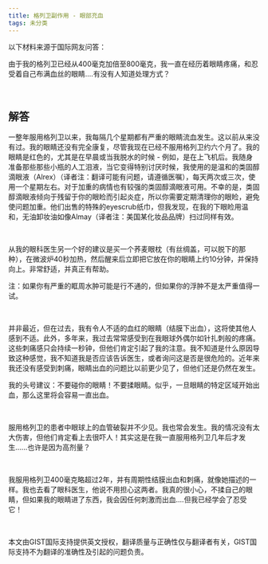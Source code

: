 ```yaml
---
title: 格列卫副作用 - 眼部充血
tags: 未分类
---
```


以下材料来源于国际网友问答：

由于我的格列卫已经从400毫克加倍至800毫克，我一直在经历着眼睛疼痛，和忍受着自己布满血丝的眼睛....有没有人知道处理方式？

&nbsp;

## 解答

一整年服用格列卫以来，我每隔几个星期都有严重的眼睛流血发生。这以前从来没有过。我的眼睛还没有完全康复，尽管我现在已经不服用格列卫约六个月了。我的眼睛是红色的，尤其是在早晨或当我脱水的时候 - 例如，是在上飞机后。我随身准备那些那些小瓶的人工泪液，当它变得特别讨厌时候，我使用的是温和的类固醇滴眼液（Alrex）（译者注：翻译可能有问题，请遵循医嘱），每天两次或三次，使用一个星期左右。对于加重的病情也有较强的类固醇滴眼液可用。不幸的是，类固醇滴眼液倾向于残留于你的眼睑而引起炎症，所以你需要定期清理你的眼睑，避免使问题加重。他们出售的特殊的eyescrub纸巾，但我发现，在我的下眼睑用温和，无油卸妆油如像Almay（译者注：美国某化妆品品牌）扫过同样有效。

&nbsp;

从我的眼科医生另一个好的建议是买一个荞麦眼枕（有丝绸盖，可以脱下的那种），在微波炉40秒加热，然后醒来后立即把它放在你的眼睛上约10分钟，并保持向上。非常舒适，并真正有帮助。

注：如果你有严重的眶周水肿可能是行不通的，但如果你的浮肿不是太严重值得一试。

&nbsp;

并非最近，但在过去，我有令人不适的血红的眼睛（结膜下出血），这将使其他人感到不适。此外，多年来，我过去常常感受到在我眼球外偶尔如针扎刺般的疼痛。这些刺痛感只会持续一秒钟，但他们肯定引起了我的注意。我不知道是什么原因导致这种感觉，我不知道我是否应该告诉医生，或者询问这是否是很危险的。近年来我还没有感受到刺痛，眼睛出血的问题比以前更少见了，但他们还是仍然在发生。

我的头号建议：不要碰你的眼睛！不要揉眼睛。似乎，一旦眼睛的特定区域开始出血，那么这里将会容易一直出血。

&nbsp;

服用格列卫的患者中眼球上的血管破裂并不少见。我也常会发生。我的情况没有太大伤害，但他们肯定看上去很吓人！其实这是在我一直服用格列卫几年后才发生......也许是因为高剂量？

&nbsp;

我服用格列卫400毫克略超过2年，并有周期性结膜出血和刺痛，就像她描述的一样。我也去看了眼科医生，他说不用担心这两者。我真的很小心，不揉自己的眼睛，但如果我的眼睛进了东西，我会因任何刺激而出血....但我已经学会了忍受它！

&nbsp;

本文由GIST国际支持提供英文授权，翻译质量与正确性仅与翻译者有关，GIST国际支持不为翻译的准确性及引起的问题负责。

